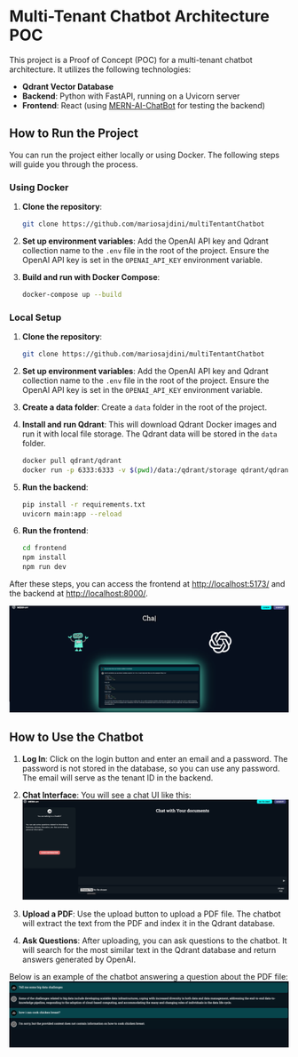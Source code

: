 # Multi-Tenant Chatbot Architecture POC

This project is a Proof of Concept (POC) for a multi-tenant chatbot architecture. It utilizes the following technologies:

- **Qdrant Vector Database**
- **Backend**: Python with FastAPI, running on a Uvicorn server
- **Frontend**: React (using [MERN-AI-ChatBot](https://github.com/Nikhilthadani/MERN-AI-ChatBot/tree/final) for testing the backend)

## How to Run the Project

You can run the project either locally or using Docker. The following steps will guide you through the process.

### Using Docker

1. **Clone the repository**:
    ```bash
    git clone https://github.com/mariosajdini/multiTentantChatbot
    ```
2. **Set up environment variables**:
    Add the OpenAI API key and Qdrant collection name to the `.env` file in the root of the project. Ensure the OpenAI API key is set in the `OPENAI_API_KEY` environment variable.

3. **Build and run with Docker Compose**:
    ```bash
    docker-compose up --build
    ```

### Local Setup

1. **Clone the repository**:
    ```bash
    git clone https://github.com/mariosajdini/multiTentantChatbot
    ```

2. **Set up environment variables**:
    Add the OpenAI API key and Qdrant collection name to the `.env` file in the root of the project. Ensure the OpenAI API key is set in the `OPENAI_API_KEY` environment variable.

3. **Create a data folder**:
    Create a `data` folder in the root of the project.

4. **Install and run Qdrant**:
    This will download Qdrant Docker images and run it with local file storage. The Qdrant data will be stored in the `data` folder.
    ```bash
    docker pull qdrant/qdrant
    docker run -p 6333:6333 -v $(pwd)/data:/qdrant/storage qdrant/qdrant
    ```

5. **Run the backend**:
    ```bash
    pip install -r requirements.txt
    uvicorn main:app --reload
    ```

6. **Run the frontend**:
    ```bash
    cd frontend
    npm install
    npm run dev
    ```

After these steps, you can access the frontend at [http://localhost:5173/](http://localhost:5173/) and the backend at [http://localhost:8000/](http://localhost:8000/).

![UI Screenshot](screenshots/ui.png)

## How to Use the Chatbot

1. **Log In**:
    Click on the login button and enter an email and a password. The password is not stored in the database, so you can use any password. The email will serve as the tenant ID in the backend.

2. **Chat Interface**:
    You will see a chat UI like this:
    ![Chat UI](screenshots/chat.png)

3. **Upload a PDF**:
    Use the upload button to upload a PDF file. The chatbot will extract the text from the PDF and index it in the Qdrant database.

4. **Ask Questions**:
    After uploading, you can ask questions to the chatbot. It will search for the most similar text in the Qdrant database and return answers generated by OpenAI.

Below is an example of the chatbot answering a question about the PDF file:
![Chatbot Answer](screenshots/chat2.png)
